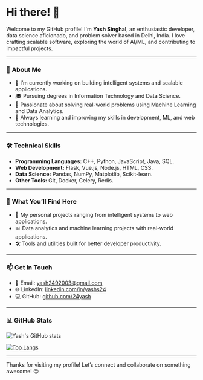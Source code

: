 # Hi there! 👋

Welcome to my GitHub profile! I'm **Yash Singhal**, an enthusiastic developer, data science aficionado, and problem solver based in Delhi, India. I love crafting scalable software, exploring the world of AI/ML, and contributing to impactful projects.

---

### 🌟 **About Me**
- 🔭 I’m currently working on building intelligent systems and scalable applications.
- 🎓 Pursuing degrees in Information Technology and Data Science.
- 🧠 Passionate about solving real-world problems using Machine Learning and Data Analytics.
- 🌱 Always learning and improving my skills in development, ML, and web technologies.

---

### 🛠 **Technical Skills**
- **Programming Languages:** C++, Python, JavaScript, Java, SQL.
- **Web Development:** Flask, Vue.js, Node.js, HTML, CSS.
- **Data Science:** Pandas, NumPy, Matplotlib, Scikit-learn.
- **Other Tools:** Git, Docker, Celery, Redis.

---

### 📂 **What You’ll Find Here**
- 🚀 My personal projects ranging from intelligent systems to web applications.
- 📊 Data analytics and machine learning projects with real-world applications.
- 🛠 Tools and utilities built for better developer productivity.

---

### 📫 **Get in Touch**
- 📧 Email: yash2492003@gmail.com
- 🌐 LinkedIn: [linkedin.com/in/yashs24](https://linkedin.com/in/yashs24)
- 💻 GitHub: [github.com/24yash](https://github.com/24yash)

---

### 📊 **GitHub Stats**
![Yash's GitHub stats](https://github-readme-stats.vercel.app/api?username=24yash&show_icons=true&theme=radical)

[![Top Langs](https://github-readme-stats.vercel.app/api/top-langs/?username=24yash&layout=compact&theme=radical)](https://github.com/24yash)

---

Thanks for visiting my profile! Let’s connect and collaborate on something awesome! 😊
